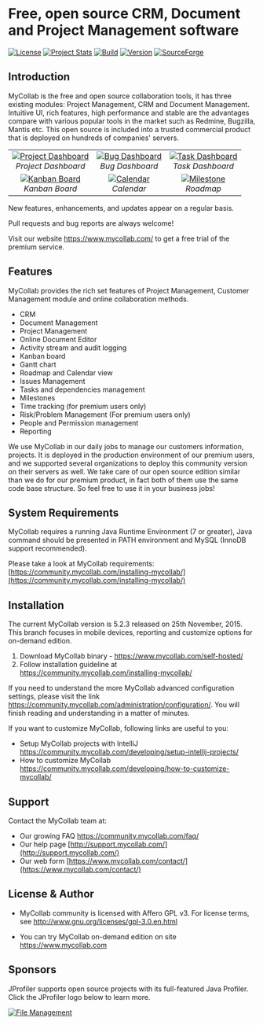 # Free, open source CRM, Document and Project Management software
[![License](http://img.shields.io/badge/License-GPL-orange.svg)](http://www.gnu.org/copyleft/gpl.html) [![Project Stats](https://www.openhub.net/p/mycollab/widgets/project_thin_badge.gif)](https://www.openhub.net/p/mycollab) [![Build](https://travis-ci.org/MyCollab/mycollab.svg)](https://travis-ci.org/MyCollab/mycollab)
[![Version](https://img.shields.io/badge/Version-5.2.3-brightgreen.svg)](https://community.mycollab.com/)
[![SourceForge](https://img.shields.io/sourceforge/dm/mycollab.svg)](https://community.mycollab.com/download)

## Introduction

MyCollab is the free and open source collaboration tools, it has three existing modules: Project Management, CRM and Document Management. Intuitive UI, rich features, high performance and stable are the advantages compare with various popular tools in the market such as Redmine, Bugzilla, Mantis etc. This open source is included into a trusted commercial product that is deployed on hundreds of companies' servers.

<table>
  <tr>
    <td align="center">
      <a href="https://c1.staticflickr.com/1/593/22637424918_e53f053365_o.png" target="_blank" title="Project Dashboard">
        <img src="https://c1.staticflickr.com/1/593/22637424918_b82fea22e8.jpg" alt="Project Dashboard">
      </a>
      <br />
      <em>Project Dashboard</em>
    </td>
    <td align="center">
      <a href="https://c2.staticflickr.com/6/5709/22433024834_1a3806edfa_o.png" target="_blank" title="Bug Dashboard">
        <img src="https://c2.staticflickr.com/6/5709/22433024834_e01c2589f7.jpg" alt="Bug Dashboard">
      </a>
      <br />
      <em>Bug Dashboard</em>
    </td>
    <td align="center">
    <a href="https://c1.staticflickr.com/1/743/23066993121_0f973421f6_o.png" target="_blank" title="Task Dashboard">
      <img src="https://c1.staticflickr.com/1/743/23066993121_d56a2a6165.jpg" alt="Task Dashboard">
    </a>
      <br />
      <em>Task Dashboard</em>
    </td>
  </tr>
  <tr>
    <td align="center">
    <a href="https://c1.staticflickr.com/1/780/22663560609_87d0a46e77_o.png" target="_blank" title="Kanban Board">
        <img src="https://c1.staticflickr.com/1/780/22663560609_244177381c.jpg" alt="Kanban Board">
      </a>
      <br />
      <em>Kanban Board</em>
    </td>
    <td align="center">
      <a href="https://c1.staticflickr.com/1/701/23042231092_b30e377518_o.png" target="_blank" title="Calendar">
        <img src="https://c1.staticflickr.com/1/701/23042231092_29ecd007b1.jpg" alt="Calendar">
      </a>
      <br />
      <em>Calendar</em>
    </td>
    <td align="center">
      <a href="https://c1.staticflickr.com/1/658/22637466047_11c19d7016_o.png" target="_blank" title="Milestone">
        <img src="https://c1.staticflickr.com/1/658/22637466047_30890f3774.jpg" alt="Milestone">
      </a>
      <br />
      <em>Roadmap</em>
    </td>
  </tr>
</table>

New features, enhancements, and updates appear on a regular basis.

Pull requests and bug reports are always welcome!

Visit our website https://www.mycollab.com/ to get a free trial of the premium service.

## Features
MyCollab provides the rich set features of Project Management, Customer Management module and online collaboration methods.
  * CRM
  * Document Management
  * Project Management
  * Online Document Editor
  * Activity stream and audit logging
  * Kanban board
  * Gantt chart
  * Roadmap and Calendar view
  * Issues Management
  * Tasks and dependencies management
  * Milestones
  * Time tracking (for premium users only)
  * Risk/Problem Management (For premium users only)
  * People and Permission management
  * Reporting

We use MyCollab in our daily jobs to manage our customers information, projects. It is deployed in the production environment of our premium users, and we supported several organizations to deploy this community version on their servers as well. We take care of our open source edition similar than we do for our premium product, in fact both of them use the same code base structure. So feel free to use it in your business jobs!


## System Requirements
MyCollab requires a running Java Runtime Environment (7 or greater), Java command should be presented in PATH environment and MySQL (InnoDB support recommended).

Please take a look at MyCollab requirements:
    [https://community.mycollab.com/installing-mycollab/](https://community.mycollab.com/installing-mycollab/)

## Installation

The current MyCollab version is 5.2.3 released on 25th November, 2015. This branch focuses in mobile devices, reporting and customize options for on-demand edition.

1. Download MyCollab binary - https://www.mycollab.com/self-hosted/
2. Follow installation guideline at https://community.mycollab.com/installing-mycollab/

If you need to understand the more MyCollab advanced configuration settings, please visit the link https://community.mycollab.com/administration/configuration/. You will finish reading and understanding in a matter of minutes.

If you want to customize MyCollab, following links are useful to you:
* Setup MyCollab projects with IntelliJ https://community.mycollab.com/developing/setup-intellij-projects/
* How to customize MyCollab https://community.mycollab.com/developing/how-to-customize-mycollab/

## Support
Contact the MyCollab team at:
* Our growing FAQ https://community.mycollab.com/faq/
* Our help page [http://support.mycollab.com/](http://support.mycollab.com/)
* Our web form [https://www.mycollab.com/contact/](https://www.mycollab.com/contact/)

## License & Author

* MyCollab community is licensed with Affero GPL v3. For license terms, see http://www.gnu.org/licenses/gpl-3.0.en.html

* You can try MyCollab on-demand edition on site https://www.mycollab.com

## Sponsors

JProfiler supports open source projects with its full-featured Java Profiler. Click the JProfiler logo below to learn more.

<a href="http://www.ej-technologies.com/products/jprofiler/overview.html" target="_blank" title="File Management">
  <img src="http://www.ej-technologies.com/images/product_banners/jprofiler_large.png" alt="File Management">
</a>
